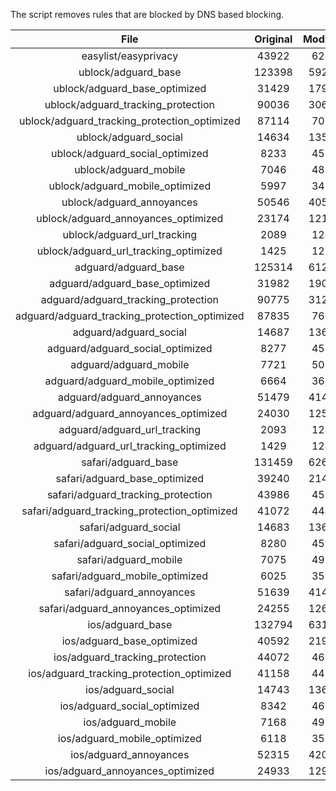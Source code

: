 The script removes rules that are blocked by DNS based blocking.


| File | Original | Modified |
|:----:|:-----:|:-----:|
| easylist/easyprivacy | 43922 | 6243 |
| ublock/adguard_base | 123398 | 59226 |
| ublock/adguard_base_optimized | 31429 | 17983 |
| ublock/adguard_tracking_protection | 90036 | 30604 |
| ublock/adguard_tracking_protection_optimized | 87114 | 7017 |
| ublock/adguard_social | 14634 | 13555 |
| ublock/adguard_social_optimized | 8233 | 4555 |
| ublock/adguard_mobile | 7046 | 4881 |
| ublock/adguard_mobile_optimized | 5997 | 3490 |
| ublock/adguard_annoyances | 50546 | 40549 |
| ublock/adguard_annoyances_optimized | 23174 | 12190 |
| ublock/adguard_url_tracking | 2089 | 1242 |
| ublock/adguard_url_tracking_optimized | 1425 | 1239 |
| adguard/adguard_base | 125314 | 61245 |
| adguard/adguard_base_optimized | 31982 | 19001 |
| adguard/adguard_tracking_protection | 90775 | 31289 |
| adguard/adguard_tracking_protection_optimized | 87835 | 7688 |
| adguard/adguard_social | 14687 | 13616 |
| adguard/adguard_social_optimized | 8277 | 4599 |
| adguard/adguard_mobile | 7721 | 5056 |
| adguard/adguard_mobile_optimized | 6664 | 3659 |
| adguard/adguard_annoyances | 51479 | 41404 |
| adguard/adguard_annoyances_optimized | 24030 | 12599 |
| adguard/adguard_url_tracking | 2093 | 1247 |
| adguard/adguard_url_tracking_optimized | 1429 | 1244 |
| safari/adguard_base | 131459 | 62668 |
| safari/adguard_base_optimized | 39240 | 21451 |
| safari/adguard_tracking_protection | 43986 | 4594 |
| safari/adguard_tracking_protection_optimized | 41072 | 4449 |
| safari/adguard_social | 14683 | 13606 |
| safari/adguard_social_optimized | 8280 | 4589 |
| safari/adguard_mobile | 7075 | 4917 |
| safari/adguard_mobile_optimized | 6025 | 3521 |
| safari/adguard_annoyances | 51639 | 41495 |
| safari/adguard_annoyances_optimized | 24255 | 12669 |
| ios/adguard_base | 132794 | 63185 |
| ios/adguard_base_optimized | 40592 | 21966 |
| ios/adguard_tracking_protection | 44072 | 4602 |
| ios/adguard_tracking_protection_optimized | 41158 | 4457 |
| ios/adguard_social | 14743 | 13638 |
| ios/adguard_social_optimized | 8342 | 4603 |
| ios/adguard_mobile | 7168 | 4958 |
| ios/adguard_mobile_optimized | 6118 | 3559 |
| ios/adguard_annoyances | 52315 | 42066 |
| ios/adguard_annoyances_optimized | 24933 | 12955 |